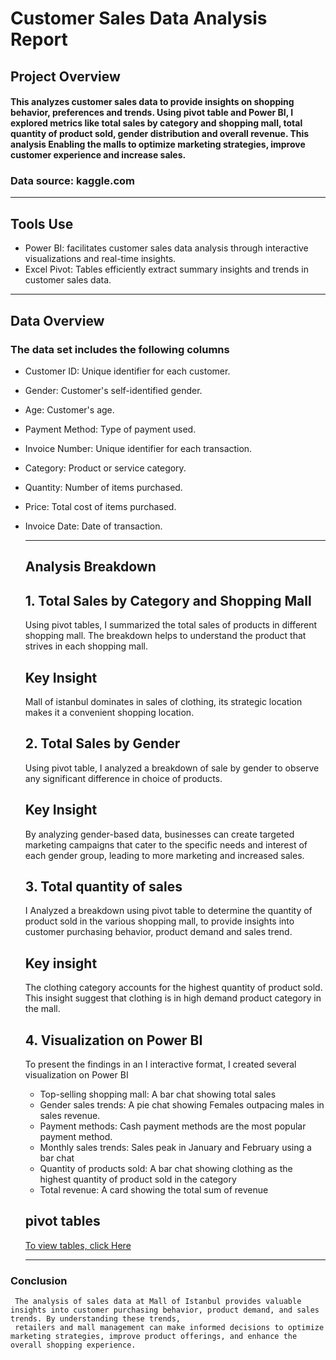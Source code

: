 # Customer Sales Data Analysis Report
## Project Overview
#### This analyzes customer sales data to provide insights on shopping behavior, preferences and trends. Using pivot table and Power BI, I explored metrics like total sales by category and shopping mall, total quantity of product sold, gender distribution and overall revenue. This analysis Enabling the malls to optimize marketing strategies, improve customer experience and increase sales.
### Data source: kaggle.com

___
## Tools Use
-  Power BI: facilitates customer sales data analysis through interactive visualizations and real-time insights.
-  Excel Pivot: Tables efficiently extract summary insights and trends in customer sales data.

___
## Data Overview
### The data set includes the following columns
- Customer ID: Unique identifier for each customer.
- Gender: Customer's self-identified gender.
- Age: Customer's age.
- Payment Method: Type of payment used.
- Invoice Number: Unique identifier for each transaction.
- Category: Product or service category.
- Quantity: Number of items purchased.
- Price: Total cost of items purchased.
- Invoice Date: Date of transaction.
  
  ___
  ## Analysis Breakdown 
  ## 1.	Total Sales by Category and Shopping Mall
     Using pivot tables, I summarized the total sales of products in different shopping mall. The breakdown helps to understand the product that strives in each shopping mall.
  ## Key Insight
     Mall of istanbul dominates in sales of clothing, its strategic location makes it a convenient shopping location. 
  ## 2.	Total Sales by Gender
     Using pivot table, I analyzed a breakdown of sale by gender to observe any significant difference in choice of products.
  ## Key Insight
     By analyzing gender-based data, businesses can create targeted marketing campaigns that cater to the specific needs and interest of each gender group, leading to more marketing 
     and increased sales. 
  ## 3.	Total quantity of sales
     I Analyzed a breakdown using pivot table to determine the quantity of product sold in the various shopping mall, to provide insights into customer purchasing behavior, product 
     demand and sales trend. 
  ## Key insight
     The clothing category accounts for the highest quantity of product sold. This insight suggest that clothing is in high demand product category in the mall. 
  ## 4.	Visualization on Power BI
     To present the findings in an   I interactive format, I created several  visualization on Power BI
     - Top-selling shopping mall: A bar chat showing total sales
     - Gender sales trends: A pie chat showing Females outpacing males in sales revenue.
     - Payment methods: Cash payment methods are the most popular payment method.
     - Monthly sales trends: Sales peak in January and February using a bar chat
     - Quantity of products sold: A bar chat showing clothing as the highest quantity of product sold in the category
     - Total revenue: A card showing the total sum of revenue
  ## pivot tables
  [To view tables, click Here](https://ibb.co/ZY9NdFV)

  ___
 ### Conclusion
     The analysis of sales data at Mall of Istanbul provides valuable insights into customer purchasing behavior, product demand, and sales trends. By understanding these trends, 
     retailers and mall management can make informed decisions to optimize marketing strategies, improve product offerings, and enhance the overall shopping experience.


  

